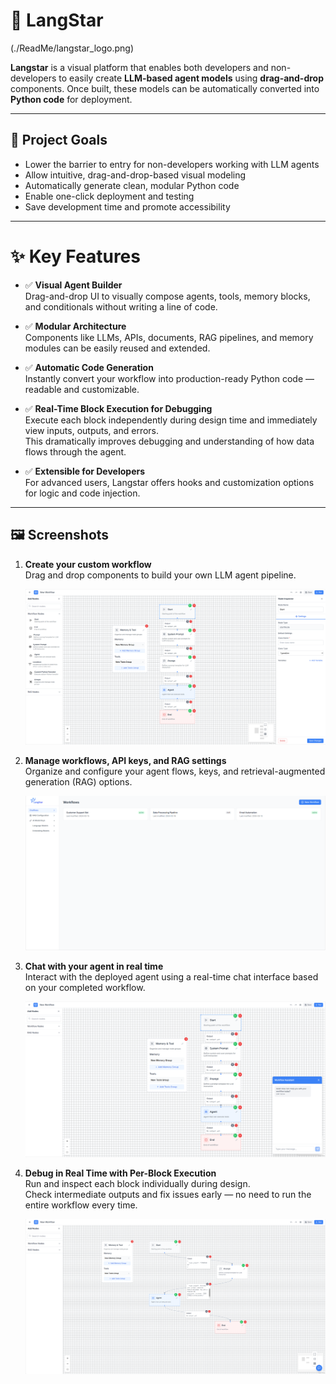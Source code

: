 # 🌟 LangStar
(./ReadMe/langstar_logo.png)

**Langstar** is a visual platform that enables both developers and non-developers to easily create **LLM-based agent models** using **drag-and-drop** components. Once built, these models can be automatically converted into **Python code** for deployment.

---

## 🎯 Project Goals

- Lower the barrier to entry for non-developers working with LLM agents  
- Allow intuitive, drag-and-drop-based visual modeling  
- Automatically generate clean, modular Python code  
- Enable one-click deployment and testing  
- Save development time and promote accessibility

---

# ✨ Key Features

- ✅ **Visual Agent Builder**  
  Drag-and-drop UI to visually compose agents, tools, memory blocks, and conditionals without writing a line of code.

- ✅ **Modular Architecture**  
  Components like LLMs, APIs, documents, RAG pipelines, and memory modules can be easily reused and extended.

- ✅ **Automatic Code Generation**  
  Instantly convert your workflow into production-ready Python code — readable and customizable.

- ✅ **Real-Time Block Execution for Debugging**  
  Execute each block independently during design time and immediately view inputs, outputs, and errors.  
  This dramatically improves debugging and understanding of how data flows through the agent.

- ✅ **Extensible for Developers**  
  For advanced users, Langstar offers hooks and customization options for logic and code injection.

---

## 🖼️ Screenshots
1. **Create your custom workflow**  
   Drag and drop components to build your own LLM agent pipeline.

   ![Create Workflow](./ReadMe/langstar.png)

2. **Manage workflows, API keys, and RAG settings**  
   Organize and configure your agent flows, keys, and retrieval-augmented generation (RAG) options.

   ![Manage Settings](./ReadMe/langstar2.png)

3. **Chat with your agent in real time**  
   Interact with the deployed agent using a real-time chat interface based on your completed workflow.

   ![Chat Interface](./ReadMe/langstar3.png)

4. **Debug in Real Time with Per-Block Execution**  
   Run and inspect each block individually during design.  
   Check intermediate outputs and fix issues early — no need to run the entire workflow every time.

   ![Debug Block](./ReadMe/langstar4.png)